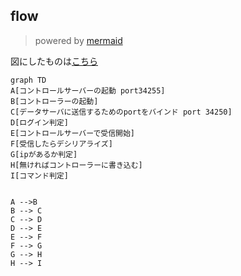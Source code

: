 ## flow
> powered by [mermaid](https://mermaidjs.github.io/#/)

図にしたものは[こちら](https://tinyurl.com/tktx6hh)
```mermaid
graph TD
A[コントロールサーバーの起動 port34255]
B[コントローラーの起動]
C[データサーバに送信するためのportをバインド port 34250]
D[ログイン判定]
E[コントロールサーバーで受信開始]
F[受信したらデシリアライズ]
G[ipがあるか判定]
H[無ければコントローラーに書き込む]
I[コマンド判定]


A -->B
B --> C
C --> D
D --> E
E --> F
F --> G
G --> H
H --> I
```

